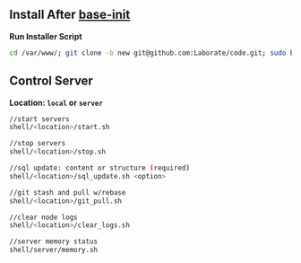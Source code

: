 Install After [base-init](https://github.com/Laborate/base-init)
------------------------------------------
**Run Installer Script**
```bash
cd /var/www/; git clone -b new git@github.com:Laborate/code.git; sudo bash code/init/init.sh;
```

Control Server
--------------
**Location: ```local``` or ```server```**
```bash
//start servers
shell/<location>/start.sh

//stop servers
shell/<location>/stop.sh

//sql update: content or structure (required)
shell/<location>/sql_update.sh <option>

//git stash and pull w/rebase
shell/<location>/git_pull.sh

//clear node logs
shell/<location>/clear_logs.sh

//server memory status
shell/server/memory.sh
```

